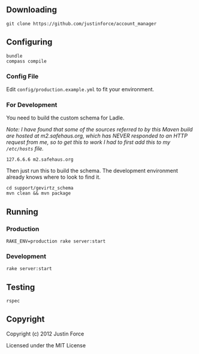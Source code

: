## Downloading ##

    git clone https://github.com/justinforce/account_manager

## Configuring ##

    bundle
    compass compile

### Config File ###

Edit `config/production.example.yml` to fit your environment.

### For Development ###

You need to build the custom schema for Ladle.

_Note: I have found that some of the sources referred to by this Maven
build are hosted at m2.safehaus.org, which has NEVER responded to an
HTTP request from me, so to get this to work I had to first add this to
my `/etc/hosts` file._

    127.6.6.6 m2.safehaus.org

Then just run this to build the schema. The development environment already
knows where to look to find it.

    cd support/gevirtz_schema
    mvn clean && mvn package


## Running ##

### Production ###

    RAKE_ENV=production rake server:start

### Development ###

    rake server:start

## Testing ##

    rspec

## Copyright ##

Copyright (c) 2012 Justin Force

Licensed under the MIT License
